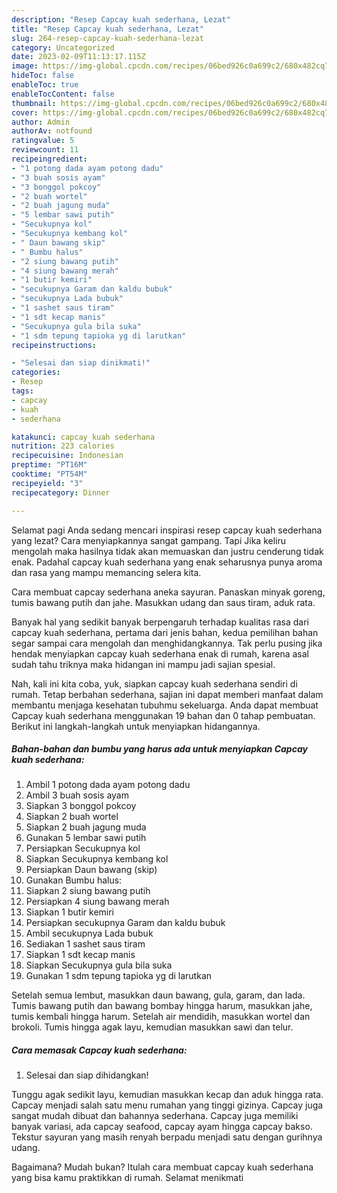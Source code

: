 ```yaml
---
description: "Resep Capcay kuah sederhana, Lezat"
title: "Resep Capcay kuah sederhana, Lezat"
slug: 264-resep-capcay-kuah-sederhana-lezat
category: Uncategorized
date: 2023-02-09T11:13:17.115Z
image: https://img-global.cpcdn.com/recipes/06bed926c0a699c2/680x482cq70/capcay-kuah-sederhana-foto-resep-utama.jpg
hideToc: false
enableToc: true
enableTocContent: false
thumbnail: https://img-global.cpcdn.com/recipes/06bed926c0a699c2/680x482cq70/capcay-kuah-sederhana-foto-resep-utama.jpg
cover: https://img-global.cpcdn.com/recipes/06bed926c0a699c2/680x482cq70/capcay-kuah-sederhana-foto-resep-utama.jpg
author: Admin
authorAv: notfound
ratingvalue: 5
reviewcount: 11
recipeingredient:
- "1 potong dada ayam potong dadu"
- "3 buah sosis ayam"
- "3 bonggol pokcoy"
- "2 buah wortel"
- "2 buah jagung muda"
- "5 lembar sawi putih"
- "Secukupnya kol"
- "Secukupnya kembang kol"
- " Daun bawang skip"
- " Bumbu halus"
- "2 siung bawang putih"
- "4 siung bawang merah"
- "1 butir kemiri"
- "secukupnya Garam dan kaldu bubuk"
- "secukupnya Lada bubuk"
- "1 sashet saus tiram"
- "1 sdt kecap manis"
- "Secukupnya gula bila suka"
- "1 sdm tepung tapioka yg di larutkan"
recipeinstructions:

- "Selesai dan siap dinikmati!"
categories:
- Resep
tags:
- capcay
- kuah
- sederhana

katakunci: capcay kuah sederhana 
nutrition: 223 calories
recipecuisine: Indonesian
preptime: "PT16M"
cooktime: "PT54M"
recipeyield: "3"
recipecategory: Dinner

---
```



Selamat pagi Anda sedang mencari inspirasi resep capcay kuah sederhana yang lezat? Cara menyiapkannya sangat gampang. Tapi Jika keliru mengolah maka hasilnya tidak akan memuaskan dan justru cenderung tidak enak. Padahal capcay kuah sederhana yang enak seharusnya punya aroma dan rasa yang mampu memancing selera kita.


Cara membuat capcay sederhana aneka sayuran. Panaskan minyak goreng, tumis bawang putih dan jahe. Masukkan udang dan saus tiram, aduk rata.

Banyak hal yang sedikit banyak berpengaruh terhadap kualitas rasa dari capcay kuah sederhana, pertama dari jenis bahan, kedua pemilihan bahan segar sampai cara mengolah dan menghidangkannya. Tak perlu pusing jika hendak menyiapkan capcay kuah sederhana enak di rumah, karena asal sudah tahu triknya maka hidangan ini mampu jadi sajian spesial.


Nah, kali ini kita coba, yuk, siapkan capcay kuah sederhana sendiri di rumah. Tetap berbahan sederhana, sajian ini dapat memberi manfaat dalam membantu menjaga kesehatan tubuhmu sekeluarga. Anda dapat membuat Capcay kuah sederhana menggunakan 19 bahan dan 0 tahap pembuatan. Berikut ini langkah-langkah untuk menyiapkan hidangannya.

<!--inarticleads1-->

##### Bahan-bahan dan bumbu yang harus ada untuk menyiapkan Capcay kuah sederhana:

1. Ambil 1 potong dada ayam potong dadu
1. Ambil 3 buah sosis ayam
1. Siapkan 3 bonggol pokcoy
1. Siapkan 2 buah wortel
1. Siapkan 2 buah jagung muda
1. Gunakan 5 lembar sawi putih
1. Persiapkan Secukupnya kol
1. Siapkan Secukupnya kembang kol
1. Persiapkan  Daun bawang (skip)
1. Gunakan  Bumbu halus:
1. Siapkan 2 siung bawang putih
1. Persiapkan 4 siung bawang merah
1. Siapkan 1 butir kemiri
1. Persiapkan secukupnya Garam dan kaldu bubuk
1. Ambil secukupnya Lada bubuk
1. Sediakan 1 sashet saus tiram
1. Siapkan 1 sdt kecap manis
1. Siapkan Secukupnya gula bila suka
1. Gunakan 1 sdm tepung tapioka yg di larutkan


Setelah semua lembut, masukkan daun bawang, gula, garam, dan lada. Tumis bawang putih dan bawang bombay hingga harum, masukkan jahe, tumis kembali hingga harum. Setelah air mendidih, masukkan wortel dan brokoli. Tumis hingga agak layu, kemudian masukkan sawi dan telur. 

<!--inarticleads2-->

##### Cara memasak Capcay kuah sederhana:


1. Selesai dan siap dihidangkan!

Tunggu agak sedikit layu, kemudian masukkan kecap dan aduk hingga rata. Capcay menjadi salah satu menu rumahan yang tinggi gizinya. Capcay juga sangat mudah dibuat dan bahannya sederhana. Capcay juga memiliki banyak variasi, ada capcay seafood, capcay ayam hingga capcay bakso. Tekstur sayuran yang masih renyah berpadu menjadi satu dengan gurihnya udang. 

Bagaimana? Mudah bukan? Itulah cara membuat capcay kuah sederhana yang bisa kamu praktikkan di rumah. Selamat menikmati
